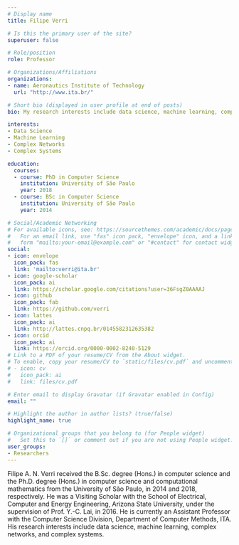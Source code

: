 ```yaml
---
# Display name
title: Filipe Verri

# Is this the primary user of the site?
superuser: false

# Role/position
role: Professor

# Organizations/Affiliations
organizations:
- name: Aeronautics Institute of Technology
  url: "http://www.ita.br/"

# Short bio (displayed in user profile at end of posts)
bio: My research interests include data science, machine learning, complex networks, and complex systems.

interests:
- Data Science
- Machine Learning
- Complex Networks
- Complex Systems

education:
  courses:
  - course: PhD in Computer Science
    institution: University of São Paulo
    year: 2018
  - course: BSc in Computer Science
    institution: University of São Paulo
    year: 2014

# Social/Academic Networking
# For available icons, see: https://sourcethemes.com/academic/docs/page-builder/#icons
#   For an email link, use "fas" icon pack, "envelope" icon, and a link in the
#   form "mailto:your-email@example.com" or "#contact" for contact widget.
social:
- icon: envelope
  icon_pack: fas
  link: 'mailto:verri@ita.br'
- icon: google-scholar
  icon_pack: ai
  link: https://scholar.google.com/citations?user=36FsgZ0AAAAJ
- icon: github
  icon_pack: fab
  link: https://github.com/verri
- icon: lattes
  icon_pack: ai
  link: http://lattes.cnpq.br/0145582312635382
- icon: orcid
  icon_pack: ai
  link: https://orcid.org/0000-0002-8240-5129
# Link to a PDF of your resume/CV from the About widget.
# To enable, copy your resume/CV to `static/files/cv.pdf` and uncomment the lines below.
# - icon: cv
#   icon_pack: ai
#   link: files/cv.pdf

# Enter email to display Gravatar (if Gravatar enabled in Config)
email: ""

# Highlight the author in author lists? (true/false)
highlight_name: true

# Organizational groups that you belong to (for People widget)
#   Set this to `[]` or comment out if you are not using People widget.
user_groups:
- Researchers
---
```


Filipe A. N. Verri received the B.Sc. degree (Hons.) in computer science
and the Ph.D. degree (Hons.) in computer science and computational mathematics
from the University of São Paulo, in 2014 and 2018, respectively. He was
a Visiting Scholar with the School of Electrical, Computer and Energy
Engineering, Arizona State University, under the supervision of Prof. Y.-C.
Lai, in 2016. He is currently an Assistant Professor with the Computer Science
Division, Department of Computer Methods, ITA. His research interests include
data science, machine learning, complex networks, and complex systems.
